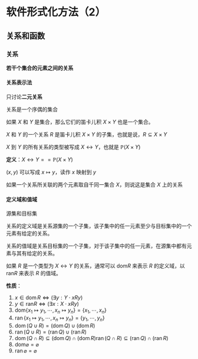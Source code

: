 # 软件形式化方法（2）

## 关系和函数

### 关系

**若干个集合的元素之间的关系**

#### 关系表示法

只讨论**二元关系**

关系是一个序偶的集合

如果 $X$ 和 $Y$ 是集合，那么它们的笛卡儿积 $X\times Y$ 也是一个集合。

$X$ 和 $Y$ 的一个关系 $R$ 是笛卡儿积 $X\times Y$ 的子集，也就是说，$R\subseteq X\times Y$

$X$ 到 $Y$ 的所有关系的类型被写成 $X\leftrightarrow Y$，也就是 $\mathbb P(X\times Y)$

**定义**：$X\leftrightarrow Y==\mathbb P(X\times Y)$

$(x,y)$ 可以写成 $x\mapsto y$，读作 $x$ 映射到 $y$

如果一个关系所关联的两个元素取自千同一集合 $X$，则说这是集合 $X$ 上的关系

#### 定义域和值域

源集和目标集

关系的定义域是关系源集的一个子集，该子集中的任一元素至少与目标集中的一个元素有给定的关系。

关系的值域是关系目标集的一个子集，对于该子集中的任一元素，在源集中都有元素与其有给定的关系。

如果 $R$ 是一个类型为 $X\leftrightarrow Y$ 的关系，通常可以 $\text{dom} R$ 来表示 $R$ 的定义域，以 $\text{ran} R$ 来表示 $R$ 的值域。

**性质**：

1. $x\in\operatorname{dom}R\Leftrightarrow(\exists y: Y \cdot x R y)$
2. $y\in \text{ran} R \Leftrightarrow (\exists x: X \cdot x R y)$
3. $\text{dom}\lbrace x_{1}\mapsto y_{1},\cdots, x_{n}\mapsto y_{n}\rbrace=\lbrace x_{1},\cdots, x_{n}\rbrace$
4. $\operatorname{ran}\lbrace x_{1}\mapsto y_{1},\cdots, x_{n}\mapsto y_{n}\rbrace=\lbrace y_{1},\cdots, y_{n}\rbrace$
5. $\operatorname{dom}(Q\cup R)=(\operatorname{dom} Q)\cup(\operatorname{dom} R)$
6. $\operatorname{ran}(Q\cup R)=(\operatorname{ran} Q)\cup(\operatorname{ran} R)$
7. $\operatorname{dom}(Q\cap R)\subseteq (\operatorname{dom} Q)\cap(\operatorname{dom} R)\operatorname{ran}(Q\cap R)\subseteq(\operatorname{ran} Q)\cap(\operatorname{ran} R)$
8. $\text{dom}\varnothing=\varnothing$
9. $\operatorname{ran}\varnothing=\varnothing$